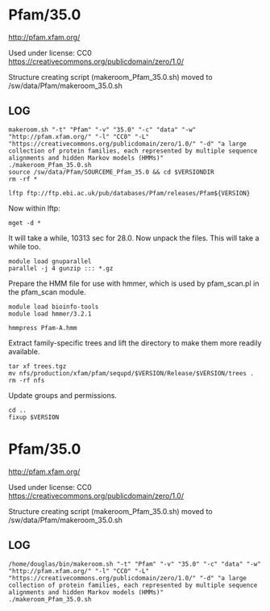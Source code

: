 Pfam/35.0
========================

<http://pfam.xfam.org/>

Used under license:
CC0
<https://creativecommons.org/publicdomain/zero/1.0/>

Structure creating script (makeroom_Pfam_35.0.sh) moved to /sw/data/Pfam/makeroom_35.0.sh

LOG
---

    makeroom.sh "-t" "Pfam" "-v" "35.0" "-c" "data" "-w" "http://pfam.xfam.org/" "-l" "CC0" "-L" "https://creativecommons.org/publicdomain/zero/1.0/" "-d" "a large collection of protein families, each represented by multiple sequence alignments and hidden Markov models (HMMs)"
    ./makeroom_Pfam_35.0.sh
    source /sw/data/Pfam/SOURCEME_Pfam_35.0 && cd $VERSIONDIR
    rm -rf *

    lftp ftp://ftp.ebi.ac.uk/pub/databases/Pfam/releases/Pfam${VERSION}

Now within lftp:

    mget -d *

It will take a while, 10313 sec for 28.0.  Now unpack the files.  This will
take a while too.

    module load gnuparallel
    parallel -j 4 gunzip ::: *.gz

Prepare the HMM file for use with hmmer, which is used by pfam_scan.pl in
the pfam_scan module.

    module load bioinfo-tools 
    module load hmmer/3.2.1

    hmmpress Pfam-A.hmm

Extract family-specific trees and lift the directory to make them more readily
available.

    tar xf trees.tgz
    mv nfs/production/xfam/pfam/sequpd/$VERSION/Release/$VERSION/trees .
    rm -rf nfs

Update groups and permissions.

    cd ..
    fixup $VERSION

Pfam/35.0
========================

<http://pfam.xfam.org/>

Used under license:
CC0
<https://creativecommons.org/publicdomain/zero/1.0/>

Structure creating script (makeroom_Pfam_35.0.sh) moved to /sw/data/Pfam/makeroom_35.0.sh

LOG
---

    /home/douglas/bin/makeroom.sh "-t" "Pfam" "-v" "35.0" "-c" "data" "-w" "http://pfam.xfam.org/" "-l" "CC0" "-L" "https://creativecommons.org/publicdomain/zero/1.0/" "-d" "a large collection of protein families, each represented by multiple sequence alignments and hidden Markov models (HMMs)"
    ./makeroom_Pfam_35.0.sh
